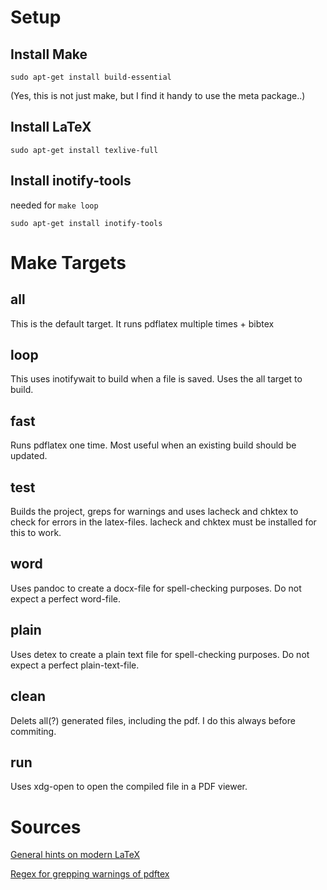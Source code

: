 

# Setup

## Install Make

```
sudo apt-get install build-essential
```

(Yes, this is not just make, but I find it handy to use the meta package..)

## Install LaTeX

```
sudo apt-get install texlive-full
```

## Install inotify-tools 
needed for `make loop`

```
sudo apt-get install inotify-tools
```

# Make Targets

## all

This is the default target. It runs pdflatex multiple times + bibtex

## loop

This uses inotifywait to build when a file is saved. Uses the all target to build.

## fast

Runs pdflatex one time. Most useful when an existing build should be updated.

## test

Builds the project, greps for warnings and uses lacheck and chktex to check for errors in the latex-files. lacheck and chktex must be installed for this to work.

## word

Uses pandoc to create a docx-file for spell-checking purposes. Do not expect a perfect word-file.

## plain

Uses detex to create a plain text file for spell-checking purposes. Do not expect a perfect plain-text-file.

## clean

Delets all(?) generated files, including the pdf. I do this always before commiting.

## run

Uses xdg-open to open the compiled file in a PDF viewer.

# Sources

[General hints on modern LaTeX](http://www.olivierverdier.com/posts/2013/07/15/modern-latex)

[Regex for grepping warnings of pdftex](http://tex.stackexchange.com/a/27881)